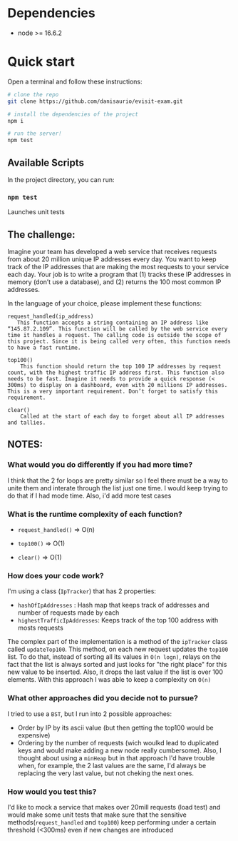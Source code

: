 # Dependencies

- node >= 16.6.2

# Quick start
Open a terminal and follow these instructions:

```sh
# clone the repo
git clone https://github.com/danisaurio/evisit-exam.git

# install the dependencies of the project
npm i

# run the server!
npm test
```

## Available Scripts

In the project directory, you can run:

### `npm test`

Launches unit tests

## The challenge:
Imagine your team has developed a web service that receives requests from about 20 million unique IP addresses every day. You want to keep track of the IP addresses that are making the most requests to your service each day. Your job is to write a program that (1) tracks these IP addresses in memory (don’t use a database), and (2) returns the 100 most common IP addresses.

In the language of your choice, please implement these functions:

    request_handled(ip_address)
       This function accepts a string containing an IP address like “145.87.2.109”. This function will be called by the web service every time it handles a request. The calling code is outside the scope of this project. Since it is being called very often, this function needs to have a fast runtime.

    top100()
        This function should return the top 100 IP addresses by request count, with the highest traffic IP address first. This function also needs to be fast. Imagine it needs to provide a quick response (< 300ms) to display on a dashboard, even with 20 millions IP addresses. This is a very important requirement. Don’t forget to satisfy this requirement.

    clear()
        Called at the start of each day to forget about all IP addresses and tallies.

## NOTES:
 ### What would you do differently if you had more time?
I think that the 2 for loops are pretty similar so I feel there must be a way to unite them and interate through the list just one time. I would keep trying to do that if I had mode time. Also, i'd add more test cases
 ### What is the runtime complexity of each function?
 - `request_handled()` => O(n)

 - `top100()` => O(1)

 - `clear()` => O(1)
 ### How does your code work?
 I'm using a class (`IpTracker`) that has 2 properties:

- `hashOfIpAddresses` : Hash map that keeps track of addresses and number of requests made by each
- `highestTrafficIpAddresses`: Keeps track of the top 100 address with mosts requests

The complex part of the implementation is a method of the `ipTracker` class called `updateTop100`. This method, on each new request updates the `top100` list. To do that, instead of sorting all its values in `O(n logn)`, relays on the fact that the list is always sorted and just looks for "the right place" for this new value to be inserted. Also, it drops the last value if the list is over 100 elements. With this approach I was able to keep a complexity on `O(n)`
 ### What other approaches did you decide not to pursue?
 I tried to use a `BST`, but I run into 2 possible approaches: 
  - Order by IP by its ascii value (but then getting the top100 would be expensive)
  - Ordering by the number of requests (wich woulkd lead to duplicated keys and would make adding a new node really cumbersome). 
Also, I thought about using a `minHeap` but in that approach I'd have trouble when, for example, the 2 last values are the same, I'd always be replacing the very last value, but not cheking the next ones.
 ### How would you test this?
 I'd like to mock a service that makes over 20mill requests (load test) and would make some unit tests that make sure that the sensitive methods(`request_handled` and `top100`) keep performing under a certain threshold (<300ms) even if new changes are introduced



